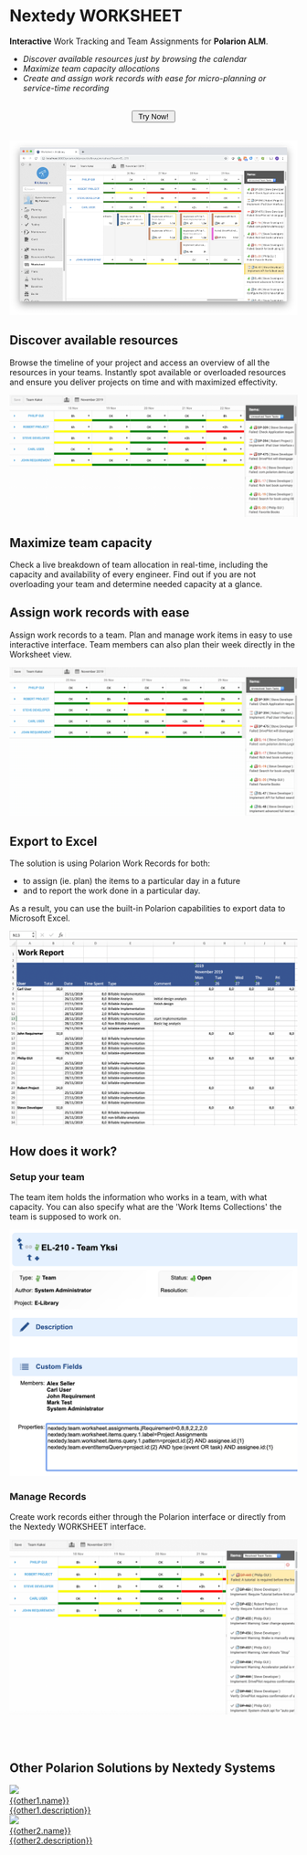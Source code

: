 # Nextedy WORKSHEET


**Interactive** Work Tracking and Team Assignments for **Polarion ALM**. 

* *Discover available resources just by browsing the calendar*
* *Maximize team capacity allocations*
* *Create and assign work records with ease for micro-planning or service-time recording*

<div id="download-button" >
<center ><br/>
<a href="./download">
<button class="mdc-button">&nbsp;Try Now!&nbsp;</button>
</a>
</center>
<br>
</div>

<a class="sshot" href="/img/worksheet-all.png" title="Worksheet in Polarion ALM"><img src="/img/worksheet-all-thumb.png" alt="Worksheet in Polarion ALM" /></a>


## Discover available resources

Browse the timeline of your project and access an overview of all the resources in your teams. Instantly spot available or overloaded resources and ensure you deliver projects on time and with maximized effectivity. 

<a class="sshot" href="/img/worksheet-browse.gif" title="Worksheet browse Timeline"><img src="/img/worksheet-browse.gif" alt="Worksheet browse Timeline" /></a>

## Maximize team capacity

Check a live breakdown of team allocation in real-time, including the capacity and availability of every engineer. Find out if you are not overloading your team and determine needed capacity at a glance.

## Assign work records with ease

Assign work records to a team. Plan and manage work items in easy to use interactive interface. Team members can also plan their week directly in the Worksheet view.

<a class="sshot" href="/img/worksheet-move.gif" title="Balance load "><img src="/img/worksheet-move.gif" alt="Balance load" /></a>

## Export to Excel

The solution is using Polarion Work Records for both: 

* to assign (ie. plan) the items to a particular day in a future 
* and to report the work done in a particular day. 

As a result, you can use the built-in Polarion capabilities to export data to Microsoft Excel.

<a class="sshot" href="/img/workreport-export.png" title="Export to Excel "><img src="/img/workreport-export.png" alt="Balance load" /></a>


## How does it work?

### Setup your team

The team item holds the information who works in a team, with what capacity. You can also specify what are the 'Work Items Collections' the team is supposed to work on.

<a class="sshot" href="/img/team-properties.png" title="Setup your team"><img src="/img/team-properties.png" alt="Setup your team" /></a>


### Manage Records

Create work records either through the Polarion interface or directly from the Nextedy WORKSHEET interface.

<a class="sshot" href="/img/worksheet-new.gif" title="Manage Records "><img src="/img/worksheet-new.gif" alt="Manage Records" /></a>


<script>
// using plain js
new SimpleLightbox({elements: 'a.sshot'});
</script>


<br/><br/>

<div class="who-banner othersolution" >
<h2> Other Polarion Solutions by Nextedy Systems</h2>
<div class="ui link cards">
  <div class="card" >
    <div class="image">
      <img src="{{other1.image}}">
    </div>
    <div class="content">
      <div class="header"><a href="{{other1.url}}">{{other1.name}}</a></div>      
      <div class="description">
       <a href="{{other1.url}}">{{other1.description}}</a>
      </div>
    </div> 
  </div>
  <div class="card" >
    <div class="image">
      <img src="{{other2.image}}">
    </div>
    <div class="content">
      <div class="header"><a href="{{other2.url}}">{{other2.name}}</a></div>      
      <div class="description">
       <a href="{{other2.url}}">{{other2.description}}</a>
      </div>
    </div> 
  </div>
</div>
</div>

<br/><br/><br/>


